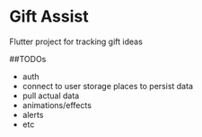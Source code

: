 # Gift Assist

Flutter project for tracking gift ideas


##TODOs

- auth
- connect to user storage places to persist data
- pull actual data
- animations/effects
- alerts 
- etc